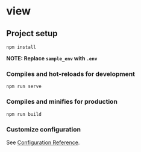 # view

## Project setup
```
npm install
```

**NOTE: Replace `sample_env` with `.env`**


### Compiles and hot-reloads for development
```
npm run serve
```

### Compiles and minifies for production
```
npm run build
```

### Customize configuration
See [Configuration Reference](https://cli.vuejs.org/config/).
